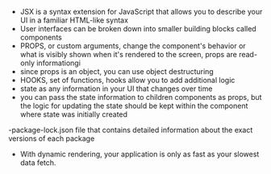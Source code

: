 - JSX is a syntax extension for JavaScript that allows you to describe your UI in a familiar HTML-like syntax
- User interfaces can be broken down into smaller building blocks called components
- PROPS, or custom arguments, change the component's behavior or what is visibly shown when it's rendered to the screen, props are read-only informationgi
- since props is an object, you can use object destructuring
- HOOKS, set of functions, hooks allow you to add additional logic
- state as any information in your UI that changes over time
- you can pass the state information to children components as props, but the logic for updating the state should be kept within the component where state was initially created


-package-lock.json file that contains detailed information about the exact versions of each package
- With dynamic rendering, your application is only as fast as your slowest data fetch.